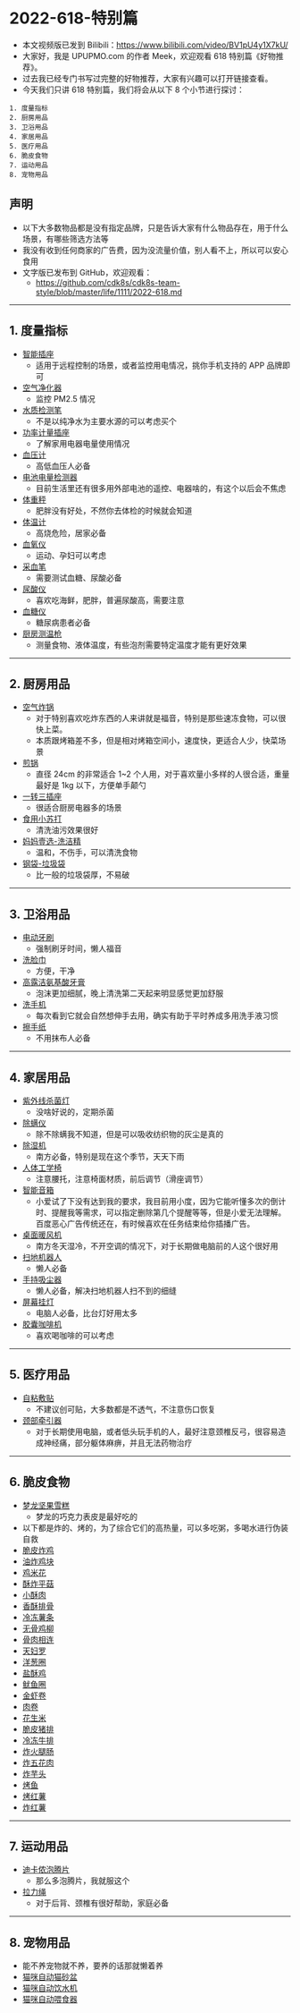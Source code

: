 
# 2022-618-特别篇

- 本文视频版已发到 Bilibili：<https://www.bilibili.com/video/BV1pU4y1X7kU/>
- 大家好，我是 UPUPMO.com 的作者 Meek，欢迎观看 618 特别篇《好物推荐》。
- 过去我已经专门书写过完整的好物推荐，大家有兴趣可以打开链接查看。
- 今天我们只讲 618 特别篇，我们将会从以下 8 个小节进行探讨：

```
1. 度量指标
2. 厨房用品
3. 卫浴用品
4. 家居用品
5. 医疗用品
6. 脆皮食物
7. 运动用品
8. 宠物用品
```


## 声明

- 以下大多数物品都是没有指定品牌，只是告诉大家有什么物品存在，用于什么场景，有哪些筛选方法等
- 我没有收到任何商家的广告费，因为没流量价值，别人看不上，所以可以安心食用
- 文字版已发布到 GitHub，欢迎观看：
  - <https://github.com/cdk8s/cdk8s-team-style/blob/master/life/1111/2022-618.md>

-------------------------------------------------------------------


## 1. 度量指标

- [智能插座](https://search.jd.com/Search?keyword=智能插座&enc=utf-8&cu=true&utm_source=ads.union.jd.com&utm_medium=tuiguang&utm_campaign=t_248690136_&utm_term=dafc9d4b25894be99d8575b43fe62d6c-p_276666007&abt=3)
  - 适用于远程控制的场景，或者监控用电情况，挑你手机支持的 APP 品牌即可
- [空气净化器](https://search.jd.com/Search?keyword=空气净化器&enc=utf-8&cu=true&utm_source=ads.union.jd.com&utm_medium=tuiguang&utm_campaign=t_248690136_&utm_term=dafc9d4b25894be99d8575b43fe62d6c-p_276666007&abt=3)
  - 监控 PM2.5 情况
- [水质检测笔](https://search.jd.com/Search?keyword=水质检测笔&enc=utf-8&cu=true&utm_source=ads.union.jd.com&utm_medium=tuiguang&utm_campaign=t_248690136_&utm_term=dafc9d4b25894be99d8575b43fe62d6c-p_276666007&abt=3)
  - 不是以纯净水为主要水源的可以考虑买个
- [功率计量插座](https://search.jd.com/Search?keyword=功率计量插座&enc=utf-8&cu=true&utm_source=ads.union.jd.com&utm_medium=tuiguang&utm_campaign=t_248690136_&utm_term=dafc9d4b25894be99d8575b43fe62d6c-p_276666007&abt=3)
  - 了解家用电器电量使用情况
- [血压计](https://search.jd.com/Search?keyword=血压计&enc=utf-8&cu=true&utm_source=ads.union.jd.com&utm_medium=tuiguang&utm_campaign=t_248690136_&utm_term=dafc9d4b25894be99d8575b43fe62d6c-p_276666007&abt=3)
  - 高低血压人必备
- [电池电量检测器](https://search.jd.com/Search?keyword=电池电量检测器&enc=utf-8&cu=true&utm_source=ads.union.jd.com&utm_medium=tuiguang&utm_campaign=t_248690136_&utm_term=dafc9d4b25894be99d8575b43fe62d6c-p_276666007&abt=3)
  - 目前生活里还有很多用外部电池的遥控、电器啥的，有这个以后会不焦虑
- [体重秤](https://search.jd.com/Search?keyword=体重秤&enc=utf-8&cu=true&utm_source=ads.union.jd.com&utm_medium=tuiguang&utm_campaign=t_248690136_&utm_term=dafc9d4b25894be99d8575b43fe62d6c-p_276666007&abt=3)
  - 肥胖没有好处，不然你去体检的时候就会知道
- [体温计](https://search.jd.com/Search?keyword=体温计&enc=utf-8&cu=true&utm_source=ads.union.jd.com&utm_medium=tuiguang&utm_campaign=t_248690136_&utm_term=dafc9d4b25894be99d8575b43fe62d6c-p_276666007&abt=3)
  - 高烧危险，居家必备
- [血氧仪](https://search.jd.com/Search?keyword=血氧仪&enc=utf-8&cu=true&utm_source=ads.union.jd.com&utm_medium=tuiguang&utm_campaign=t_248690136_&utm_term=dafc9d4b25894be99d8575b43fe62d6c-p_276666007&abt=3)
  - 运动、孕妇可以考虑
- [采血笔](https://search.jd.com/Search?keyword=采血笔&enc=utf-8&cu=true&utm_source=ads.union.jd.com&utm_medium=tuiguang&utm_campaign=t_248690136_&utm_term=dafc9d4b25894be99d8575b43fe62d6c-p_276666007&abt=3)
  - 需要测试血糖、尿酸必备
- [尿酸仪](https://search.jd.com/Search?keyword=尿酸仪&enc=utf-8&cu=true&utm_source=ads.union.jd.com&utm_medium=tuiguang&utm_campaign=t_248690136_&utm_term=dafc9d4b25894be99d8575b43fe62d6c-p_276666007&abt=3)
  - 喜欢吃海鲜，肥胖，普遍尿酸高，需要注意
- [血糖仪](https://search.jd.com/Search?keyword=血糖仪&enc=utf-8&cu=true&utm_source=ads.union.jd.com&utm_medium=tuiguang&utm_campaign=t_248690136_&utm_term=dafc9d4b25894be99d8575b43fe62d6c-p_276666007&abt=3)
  - 糖尿病患者必备
- [厨房测温枪](https://search.jd.com/Search?keyword=厨房测温枪&enc=utf-8&cu=true&utm_source=ads.union.jd.com&utm_medium=tuiguang&utm_campaign=t_248690136_&utm_term=dafc9d4b25894be99d8575b43fe62d6c-p_276666007&abt=3)
  - 测量食物、液体温度，有些泡剂需要特定温度才能有更好效果


-------------------------------------------------------------------


## 2. 厨房用品



- [空气炸锅](https://search.jd.com/Search?keyword=空气炸锅&enc=utf-8&cu=true&utm_source=ads.union.jd.com&utm_medium=tuiguang&utm_campaign=t_248690136_&utm_term=dafc9d4b25894be99d8575b43fe62d6c-p_276666007&abt=3)
  - 对于特别喜欢吃炸东西的人来讲就是福音，特别是那些速冻食物，可以很快上菜。
  - 本质跟烤箱差不多，但是相对烤箱空间小，速度快，更适合人少，快菜场景
- [煎锅](https://search.jd.com/Search?keyword=煎锅&enc=utf-8&cu=true&utm_source=ads.union.jd.com&utm_medium=tuiguang&utm_campaign=t_248690136_&utm_term=dafc9d4b25894be99d8575b43fe62d6c-p_276666007&abt=3)
  - 直径 24cm 的非常适合 1~2 个人用，对于喜欢量小多样的人很合适，重量最好是 1kg 以下，方便单手颠勺 
- [一转三插座](https://search.jd.com/Search?keyword=一转三插座&enc=utf-8&cu=true&utm_source=ads.union.jd.com&utm_medium=tuiguang&utm_campaign=t_248690136_&utm_term=dafc9d4b25894be99d8575b43fe62d6c-p_276666007&abt=3)
  - 很适合厨房电器多的场景
- [食用小苏打](https://search.jd.com/Search?keyword=食用小苏打&enc=utf-8&cu=true&utm_source=ads.union.jd.com&utm_medium=tuiguang&utm_campaign=t_248690136_&utm_term=dafc9d4b25894be99d8575b43fe62d6c-p_276666007&abt=3)
  - 清洗油污效果很好
- [妈妈壹选-洗洁精](https://search.jd.com/Search?keyword=妈妈壹选洗洁精&enc=utf-8&cu=true&utm_source=ads.union.jd.com&utm_medium=tuiguang&utm_campaign=t_248690136_&utm_term=dafc9d4b25894be99d8575b43fe62d6c-p_276666007&abt=3)
  - 温和，不伤手，可以清洗食物
- [钢袋-垃圾袋](https://search.jd.com/Search?keyword=钢袋垃圾袋&enc=utf-8&cu=true&utm_source=ads.union.jd.com&utm_medium=tuiguang&utm_campaign=t_248690136_&utm_term=dafc9d4b25894be99d8575b43fe62d6c-p_276666007&abt=3)
  - 比一般的垃圾袋厚，不易破


-------------------------------------------------------------------

## 3. 卫浴用品



- [电动牙刷](https://search.jd.com/Search?keyword=电动牙刷&enc=utf-8&cu=true&utm_source=ads.union.jd.com&utm_medium=tuiguang&utm_campaign=t_248690136_&utm_term=dafc9d4b25894be99d8575b43fe62d6c-p_276666007&abt=3)
  - 强制刷牙时间，懒人福音
- [洗脸巾](https://search.jd.com/Search?keyword=洗脸巾&enc=utf-8&cu=true&utm_source=ads.union.jd.com&utm_medium=tuiguang&utm_campaign=t_248690136_&utm_term=dafc9d4b25894be99d8575b43fe62d6c-p_276666007&abt=3)
  - 方便，干净
- [高露洁氨基酸牙膏](https://search.jd.com/Search?keyword=高露洁氨基酸牙膏&enc=utf-8&cu=true&utm_source=ads.union.jd.com&utm_medium=tuiguang&utm_campaign=t_248690136_&utm_term=dafc9d4b25894be99d8575b43fe62d6c-p_276666007&abt=3)
  - 泡沫更加细腻，晚上清洗第二天起来明显感觉更加舒服
- [洗手机](https://search.jd.com/Search?keyword=洗手机&enc=utf-8&cu=true&utm_source=ads.union.jd.com&utm_medium=tuiguang&utm_campaign=t_248690136_&utm_term=dafc9d4b25894be99d8575b43fe62d6c-p_276666007&abt=3)
  - 每次看到它就会自然想伸手去用，确实有助于平时养成多用洗手液习惯
- [擦手纸](https://search.jd.com/Search?keyword=擦手纸&enc=utf-8&cu=true&utm_source=ads.union.jd.com&utm_medium=tuiguang&utm_campaign=t_248690136_&utm_term=dafc9d4b25894be99d8575b43fe62d6c-p_276666007&abt=3)
  - 不用抹布人必备

-------------------------------------------------------------------

## 4. 家居用品


- [紫外线杀菌灯](https://search.jd.com/Search?keyword=紫外线杀菌灯&enc=utf-8&cu=true&utm_source=ads.union.jd.com&utm_medium=tuiguang&utm_campaign=t_248690136_&utm_term=dafc9d4b25894be99d8575b43fe62d6c-p_276666007&abt=3)
  - 没啥好说的，定期杀菌
- [除螨仪](https://search.jd.com/Search?keyword=除螨仪&enc=utf-8&cu=true&utm_source=ads.union.jd.com&utm_medium=tuiguang&utm_campaign=t_248690136_&utm_term=dafc9d4b25894be99d8575b43fe62d6c-p_276666007&abt=3)
  - 除不除螨我不知道，但是可以吸收纺织物的灰尘是真的
- [除湿机](https://search.jd.com/Search?keyword=除湿机&enc=utf-8&cu=true&utm_source=ads.union.jd.com&utm_medium=tuiguang&utm_campaign=t_248690136_&utm_term=dafc9d4b25894be99d8575b43fe62d6c-p_276666007&abt=3)
  - 南方必备，特别是现在这个季节，天天下雨
- [人体工学椅](https://search.jd.com/Search?keyword=人体工学椅&enc=utf-8&cu=true&utm_source=ads.union.jd.com&utm_medium=tuiguang&utm_campaign=t_248690136_&utm_term=dafc9d4b25894be99d8575b43fe62d6c-p_276666007&abt=3)
  - 注意腰托，注意椅面材质，前后调节（滑座调节）
- [智能音箱](https://search.jd.com/Search?keyword=智能音箱&enc=utf-8&cu=true&utm_source=ads.union.jd.com&utm_medium=tuiguang&utm_campaign=t_248690136_&utm_term=dafc9d4b25894be99d8575b43fe62d6c-p_276666007&abt=3)
  - 小爱试了下没有达到我的要求，我目前用小度，因为它能听懂多次的倒计时、提醒我等需求，可以指定删除第几个提醒等等，但是小爱无法理解。百度恶心广告传统还在，有时候喜欢在任务结束给你插播广告。
- [桌面暖风机](https://search.jd.com/Search?keyword=桌面暖风机&enc=utf-8&cu=true&utm_source=ads.union.jd.com&utm_medium=tuiguang&utm_campaign=t_248690136_&utm_term=dafc9d4b25894be99d8575b43fe62d6c-p_276666007&abt=3)
  - 南方冬天湿冷，不开空调的情况下，对于长期做电脑前的人这个很好用
- [扫地机器人](https://search.jd.com/Search?keyword=扫地机器人&enc=utf-8&cu=true&utm_source=ads.union.jd.com&utm_medium=tuiguang&utm_campaign=t_248690136_&utm_term=dafc9d4b25894be99d8575b43fe62d6c-p_276666007&abt=3)
  - 懒人必备
- [手持吸尘器](https://search.jd.com/Search?keyword=手持吸尘器&enc=utf-8&cu=true&utm_source=ads.union.jd.com&utm_medium=tuiguang&utm_campaign=t_248690136_&utm_term=dafc9d4b25894be99d8575b43fe62d6c-p_276666007&abt=3)
  - 懒人必备，解决扫地机器人扫不到的细缝
- [屏幕挂灯](https://search.jd.com/Search?keyword=屏幕挂灯&enc=utf-8&cu=true&utm_source=ads.union.jd.com&utm_medium=tuiguang&utm_campaign=t_248690136_&utm_term=dafc9d4b25894be99d8575b43fe62d6c-p_276666007&abt=3)
  - 电脑人必备，比台灯好用太多
- [胶囊咖啡机](https://search.jd.com/Search?keyword=胶囊咖啡机&enc=utf-8&cu=true&utm_source=ads.union.jd.com&utm_medium=tuiguang&utm_campaign=t_248690136_&utm_term=dafc9d4b25894be99d8575b43fe62d6c-p_276666007&abt=3)
  - 喜欢喝咖啡的可以考虑


-------------------------------------------------------------------

## 5. 医疗用品

- [自粘敷贴](https://search.jd.com/Search?keyword=自粘敷贴&enc=utf-8&cu=true&utm_source=ads.union.jd.com&utm_medium=tuiguang&utm_campaign=t_248690136_&utm_term=dafc9d4b25894be99d8575b43fe62d6c-p_276666007&abt=3)
  - 不建议创可贴，大多数都是不透气，不注意伤口恢复
- [颈部牵引器](https://search.jd.com/Search?keyword=颈部牵引器&enc=utf-8&cu=true&utm_source=ads.union.jd.com&utm_medium=tuiguang&utm_campaign=t_248690136_&utm_term=dafc9d4b25894be99d8575b43fe62d6c-p_276666007&abt=3)
  - 对于长期使用电脑，或者低头玩手机的人，最好注意颈椎反弓，很容易造成神经痛，部分躯体麻痹，并且无法药物治疗

-------------------------------------------------------------------

## 6. 脆皮食物

- [梦龙坚果雪糕](https://search.jd.com/Search?keyword=梦龙坚果雪糕&enc=utf-8&cu=true&utm_source=ads.union.jd.com&utm_medium=tuiguang&utm_campaign=t_248690136_&utm_term=dafc9d4b25894be99d8575b43fe62d6c-p_276666007&abt=3)
  - 梦龙的巧克力表皮是最好吃的
- 以下都是炸的、烤的，为了综合它们的高热量，可以多吃粥，多喝水进行伪装自救
- [脆皮炸鸡](https://search.jd.com/Search?keyword=脆皮炸鸡&enc=utf-8&cu=true&utm_source=ads.union.jd.com&utm_medium=tuiguang&utm_campaign=t_248690136_&utm_term=dafc9d4b25894be99d8575b43fe62d6c-p_276666007&abt=3)
- [油炸鸡块](https://search.jd.com/Search?keyword=油炸鸡块&enc=utf-8&cu=true&utm_source=ads.union.jd.com&utm_medium=tuiguang&utm_campaign=t_248690136_&utm_term=dafc9d4b25894be99d8575b43fe62d6c-p_276666007&abt=3)
- [鸡米花](https://search.jd.com/Search?keyword=鸡米花&enc=utf-8&cu=true&utm_source=ads.union.jd.com&utm_medium=tuiguang&utm_campaign=t_248690136_&utm_term=dafc9d4b25894be99d8575b43fe62d6c-p_276666007&abt=3)
- [酥炸平菇](https://search.jd.com/Search?keyword=酥炸平菇&enc=utf-8&cu=true&utm_source=ads.union.jd.com&utm_medium=tuiguang&utm_campaign=t_248690136_&utm_term=dafc9d4b25894be99d8575b43fe62d6c-p_276666007&abt=3)
- [小酥肉](https://search.jd.com/Search?keyword=小酥肉&enc=utf-8&cu=true&utm_source=ads.union.jd.com&utm_medium=tuiguang&utm_campaign=t_248690136_&utm_term=dafc9d4b25894be99d8575b43fe62d6c-p_276666007&abt=3)
- [香酥排骨](https://search.jd.com/Search?keyword=香酥排骨&enc=utf-8&cu=true&utm_source=ads.union.jd.com&utm_medium=tuiguang&utm_campaign=t_248690136_&utm_term=dafc9d4b25894be99d8575b43fe62d6c-p_276666007&abt=3)
- [冷冻薯条](https://search.jd.com/Search?keyword=冷冻薯条&enc=utf-8&cu=true&utm_source=ads.union.jd.com&utm_medium=tuiguang&utm_campaign=t_248690136_&utm_term=dafc9d4b25894be99d8575b43fe62d6c-p_276666007&abt=3)
- [无骨鸡柳](https://search.jd.com/Search?keyword=无骨鸡柳&enc=utf-8&cu=true&utm_source=ads.union.jd.com&utm_medium=tuiguang&utm_campaign=t_248690136_&utm_term=dafc9d4b25894be99d8575b43fe62d6c-p_276666007&abt=3)
- [骨肉相连](https://search.jd.com/Search?keyword=骨肉相连&enc=utf-8&cu=true&utm_source=ads.union.jd.com&utm_medium=tuiguang&utm_campaign=t_248690136_&utm_term=dafc9d4b25894be99d8575b43fe62d6c-p_276666007&abt=3)
- [天妇罗](https://search.jd.com/Search?keyword=天妇罗&enc=utf-8&cu=true&utm_source=ads.union.jd.com&utm_medium=tuiguang&utm_campaign=t_248690136_&utm_term=dafc9d4b25894be99d8575b43fe62d6c-p_276666007&abt=3)
- [洋葱圈](https://search.jd.com/Search?keyword=洋葱圈&enc=utf-8&cu=true&utm_source=ads.union.jd.com&utm_medium=tuiguang&utm_campaign=t_248690136_&utm_term=dafc9d4b25894be99d8575b43fe62d6c-p_276666007&abt=3)
- [盐酥鸡](https://search.jd.com/Search?keyword=盐酥鸡&enc=utf-8&cu=true&utm_source=ads.union.jd.com&utm_medium=tuiguang&utm_campaign=t_248690136_&utm_term=dafc9d4b25894be99d8575b43fe62d6c-p_276666007&abt=3)
- [鱿鱼圈](https://search.jd.com/Search?keyword=鱿鱼圈&enc=utf-8&cu=true&utm_source=ads.union.jd.com&utm_medium=tuiguang&utm_campaign=t_248690136_&utm_term=dafc9d4b25894be99d8575b43fe62d6c-p_276666007&abt=3)
- [金虾卷](https://search.jd.com/Search?keyword=金虾卷&enc=utf-8&cu=true&utm_source=ads.union.jd.com&utm_medium=tuiguang&utm_campaign=t_248690136_&utm_term=dafc9d4b25894be99d8575b43fe62d6c-p_276666007&abt=3)
- [肉卷](https://search.jd.com/Search?keyword=肉卷&enc=utf-8&cu=true&utm_source=ads.union.jd.com&utm_medium=tuiguang&utm_campaign=t_248690136_&utm_term=dafc9d4b25894be99d8575b43fe62d6c-p_276666007&abt=3)
- [花生米](https://search.jd.com/Search?keyword=花生米&enc=utf-8&cu=true&utm_source=ads.union.jd.com&utm_medium=tuiguang&utm_campaign=t_248690136_&utm_term=dafc9d4b25894be99d8575b43fe62d6c-p_276666007&abt=3)
- [脆皮猪排](https://search.jd.com/Search?keyword=脆皮猪排&enc=utf-8&cu=true&utm_source=ads.union.jd.com&utm_medium=tuiguang&utm_campaign=t_248690136_&utm_term=dafc9d4b25894be99d8575b43fe62d6c-p_276666007&abt=3)
- [冷冻牛排](https://search.jd.com/Search?keyword=冷冻牛排&enc=utf-8&cu=true&utm_source=ads.union.jd.com&utm_medium=tuiguang&utm_campaign=t_248690136_&utm_term=dafc9d4b25894be99d8575b43fe62d6c-p_276666007&abt=3)
- [炸火腿肠](https://search.jd.com/Search?keyword=炸火腿肠&enc=utf-8&cu=true&utm_source=ads.union.jd.com&utm_medium=tuiguang&utm_campaign=t_248690136_&utm_term=dafc9d4b25894be99d8575b43fe62d6c-p_276666007&abt=3)
- [炸五花肉](https://search.jd.com/Search?keyword=炸五花肉&enc=utf-8&cu=true&utm_source=ads.union.jd.com&utm_medium=tuiguang&utm_campaign=t_248690136_&utm_term=dafc9d4b25894be99d8575b43fe62d6c-p_276666007&abt=3)
- [炸芋头](https://search.jd.com/Search?keyword=炸芋头&enc=utf-8&cu=true&utm_source=ads.union.jd.com&utm_medium=tuiguang&utm_campaign=t_248690136_&utm_term=dafc9d4b25894be99d8575b43fe62d6c-p_276666007&abt=3)
- [烤鱼](https://search.jd.com/Search?keyword=烤鱼&enc=utf-8&cu=true&utm_source=ads.union.jd.com&utm_medium=tuiguang&utm_campaign=t_248690136_&utm_term=dafc9d4b25894be99d8575b43fe62d6c-p_276666007&abt=3)
- [烤红薯](https://search.jd.com/Search?keyword=烤红薯&enc=utf-8&cu=true&utm_source=ads.union.jd.com&utm_medium=tuiguang&utm_campaign=t_248690136_&utm_term=dafc9d4b25894be99d8575b43fe62d6c-p_276666007&abt=3)
- [炸红薯](https://search.jd.com/Search?keyword=炸红薯&enc=utf-8&cu=true&utm_source=ads.union.jd.com&utm_medium=tuiguang&utm_campaign=t_248690136_&utm_term=dafc9d4b25894be99d8575b43fe62d6c-p_276666007&abt=3)


-------------------------------------------------------------------

## 7. 运动用品

- [迪卡侬泡腾片](https://search.jd.com/Search?keyword=迪卡侬泡腾片&enc=utf-8&cu=true&utm_source=ads.union.jd.com&utm_medium=tuiguang&utm_campaign=t_248690136_&utm_term=dafc9d4b25894be99d8575b43fe62d6c-p_276666007&abt=3)
  - 那么多泡腾片，我就服这个
- [拉力绳](https://search.jd.com/Search?keyword=拉力绳&enc=utf-8&cu=true&utm_source=ads.union.jd.com&utm_medium=tuiguang&utm_campaign=t_248690136_&utm_term=dafc9d4b25894be99d8575b43fe62d6c-p_276666007&abt=3)
  - 对于后背、颈椎有很好帮助，家庭必备

-------------------------------------------------------------------

## 8. 宠物用品

- 能不养宠物就不养，要养的话那就懒着养
- [猫咪自动猫砂盆](https://search.jd.com/Search?keyword=猫咪自动猫砂盆&enc=utf-8&cu=true&utm_source=ads.union.jd.com&utm_medium=tuiguang&utm_campaign=t_248690136_&utm_term=dafc9d4b25894be99d8575b43fe62d6c-p_276666007&abt=3)
- [猫咪自动饮水机](https://search.jd.com/Search?keyword=猫咪自动饮水机&enc=utf-8&cu=true&utm_source=ads.union.jd.com&utm_medium=tuiguang&utm_campaign=t_248690136_&utm_term=dafc9d4b25894be99d8575b43fe62d6c-p_276666007&abt=3)
- [猫咪自动喂食器](https://search.jd.com/Search?keyword=猫咪自动喂食器&enc=utf-8&cu=true&utm_source=ads.union.jd.com&utm_medium=tuiguang&utm_campaign=t_248690136_&utm_term=dafc9d4b25894be99d8575b43fe62d6c-p_276666007&abt=3)













